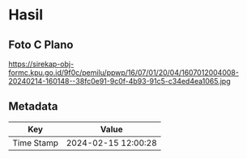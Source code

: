 # Hasil

## Foto C Plano

https://sirekap-obj-formc.kpu.go.id/9f0c/pemilu/ppwp/16/07/01/20/04/1607012004008-20240214-160148--38fc0e91-9c0f-4b93-91c5-c34ed4ea1065.jpg


## Metadata

| Key        | Value               |
| ---------- | ------------------- |
| Time Stamp | 2024-02-15 12:00:28 |



